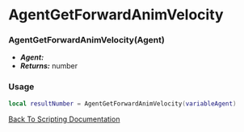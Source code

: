 # AgentGetForwardAnimVelocity

### AgentGetForwardAnimVelocity(Agent)
- ***Agent:*** 
- ***Returns:*** number

### Usage

```Lua
local resultNumber = AgentGetForwardAnimVelocity(variableAgent)
```


[Back To Scripting Documentation](../README.md)
